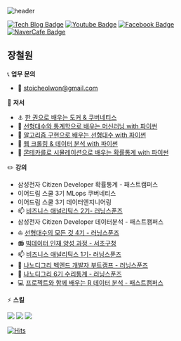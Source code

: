![header](https://capsule-render.vercel.app/api?type=Soft&color=FE2E2E&height=80&section=header&text=이론과%20실전의%20조합&fontSize=20&fontColor=F2F2F2)

 [![Tech Blog Badge](http://img.shields.io/badge/-Tech%20blog-black?style=flat-square&logo=github&link=https://losskatsu.github.io)](https://losskatsu.github.io)
[![Youtube Badge](https://img.shields.io/badge/Youtube-ff0000?style=flat-square&logo=youtube&link=https://www.youtube.com/channel/UCHGdug7d72yrZq1cRORahXA)](https://www.youtube.com/channel/UCHGdug7d72yrZq1cRORahXA)
[![Facebook Badge](https://img.shields.io/badge/facebook-1877f2?style=flat-square&logo=facebook&logoColor=white&link=https://www.facebook.com/cheolwon.jang.87/)](https://www.facebook.com/cheolwon.jang.87/)
[![NaverCafe Badge](http://img.shields.io/badge/-NaverCafe-darkgreen?style=flat-square&logo=Lit&https://cafe.naver.com/aifromstat)](https://cafe.naver.com/aifromstat)


## 장철원


 :telephone_receiver: **업무 문의** 

* :e-mail: stoicheolwon@gmail.com

:closed_book: **저서**

* :anchor: [한 권으로 배우는 도커 & 쿠버네티스](https://www.yes24.com/Product/Goods/126115324)  
* :rocket: [선형대수와 통계학으로 배우는 머신러닝 with 파이썬](http://www.yes24.com/Product/Goods/97032765?OzSrank=1)  
* :turtle: [알고리즘 구현으로 배우는 선형대수 with 파이썬](http://www.yes24.com/Product/Goods/105772247)  
* :whale: [웹 크롤링 & 데이터 분석 with 파이썬](http://www.yes24.com/Product/Goods/106175772)  
* 🌠 [몬테카를로 시뮬레이션으로 배우는 확률통계 with 파이썬](http://www.yes24.com/Product/Goods/117709828)   

:pencil2: **강의**  

* 삼성전자 Citizen Developer 확률통계 - 패스트캠퍼스  
* 이어드림 스쿨 3기 MLops 쿠버네티스
* 이어드림 스쿨 3기 데이터엔지니어링   
* :mailbox: [비즈니스 애널리틱스 2기- 러닝스푼즈](https://learningspoons.com/course/detail/ba/)  
* 삼성전자 Citizen Developer 데이터분석 - 패스트캠퍼스  
* :sailboat: [선형대수의 모든 것 4기 - 러닝스푼즈](https://learningspoons.com/course/detail/linear_algebra/)  
* :radio: [빅데이터 인재 양성 과정 - 서초구청](https://learningspoons.notion.site/X-6fc3ecc40d6f4beeb42fa52499bed721)
* :mailbox: [비즈니스 애널리틱스 1기- 러닝스푼즈](https://learningspoons.com/course/detail/ba/)  
* :snake: [나노디그리 벡엔드 개발자 부트캠프 - 러닝스푼즈](https://learningspoons.com/course/detail/django-backend/)  
* :school: [나노디그리 6기 수리통계 - 러닝스푼즈](https://learningspoons.com/course/detail/tobedataanalyst/)  
* :computer: [프로젝트와 함께 배우는 R 데이터 분석 - 패스트캠퍼스](https://fastcampus.co.kr/data_online_rdata)  

:zap: **스킬**   

<div align=left> 
<img src="https://img.shields.io/badge/Ubuntu-E95420?style=flat-square&logo=Ubuntu&logoColor=white"/>
<img src="https://img.shields.io/badge/Python-3776AB?style=flat-square&logo=Python&logoColor=white"/>
<img src="https://img.shields.io/badge/Docker-2496ED?style=flat-square&logo=Docker&logoColor=white"/>
<br>
</div>


[![Hits](https://hits.seeyoufarm.com/api/count/incr/badge.svg?url=https%3A%2F%2Fgithub.com%2Flosskatsu&count_bg=%2379C83D&title_bg=%23555555&icon=&icon_color=%23E7E7E7&title=hits&edge_flat=false)](https://hits.seeyoufarm.com)







<!--
**losskatsu/losskatsu** is a ✨ _special_ ✨ repository because its `README.md` (this file) appears on your GitHub profile.

Here are some ideas to get you started:

- 🔭 I’m currently working on ...
- 🌱 I’m currently learning ...
- 👯 I’m looking to collaborate on ...
- 🤔 I’m looking for help with ...
- 💬 Ask me about ...
- 📫 How to reach me: ...
- 😄 Pronouns: ...👋
- ⚡ Fun fact: ...

헤더 수정하는 사이트 https://github.com/kyechan99/capsule-render#how-to-use
이모지 사이트 https://inpa.tistory.com/entry/MarkDown-%F0%9F%93%9A-Emoji-%EC%9D%B4%EB%AA%A8%ED%8B%B0%EC%BD%98-%EC%82%AC%EC%9A%A9%ED%95%98%EA%B8%B0

성적표
 
![Cheolwon's GitHub stats](https://github-readme-stats.vercel.app/api?username=losskatsu&show_icons=true&theme=jolly)

![Top Langs](https://github-readme-stats.vercel.app/api/top-langs/?username=losskatsu&layout=compact&theme=jolly)  
 

-->
